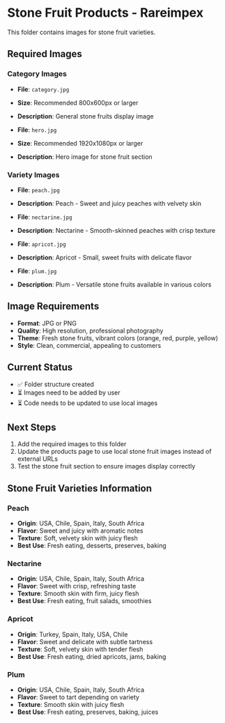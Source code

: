 # Stone Fruit Products - Rareimpex

This folder contains images for stone fruit varieties.

## Required Images

### Category Images
- **File**: `category.jpg`
- **Size**: Recommended 800x600px or larger
- **Description**: General stone fruits display image

- **File**: `hero.jpg`
- **Size**: Recommended 1920x1080px or larger
- **Description**: Hero image for stone fruit section

### Variety Images
- **File**: `peach.jpg`
- **Description**: Peach - Sweet and juicy peaches with velvety skin

- **File**: `nectarine.jpg`
- **Description**: Nectarine - Smooth-skinned peaches with crisp texture

- **File**: `apricot.jpg`
- **Description**: Apricot - Small, sweet fruits with delicate flavor

- **File**: `plum.jpg`
- **Description**: Plum - Versatile stone fruits available in various colors

## Image Requirements

- **Format**: JPG or PNG
- **Quality**: High resolution, professional photography
- **Theme**: Fresh stone fruits, vibrant colors (orange, red, purple, yellow)
- **Style**: Clean, commercial, appealing to customers

## Current Status

- ✅ Folder structure created
- ⏳ Images need to be added by user
- ⏳ Code needs to be updated to use local images

## Next Steps

1. Add the required images to this folder
2. Update the products page to use local stone fruit images instead of external URLs
3. Test the stone fruit section to ensure images display correctly

## Stone Fruit Varieties Information

### Peach
- **Origin**: USA, Chile, Spain, Italy, South Africa
- **Flavor**: Sweet and juicy with aromatic notes
- **Texture**: Soft, velvety skin with juicy flesh
- **Best Use**: Fresh eating, desserts, preserves, baking

### Nectarine
- **Origin**: USA, Chile, Spain, Italy, South Africa
- **Flavor**: Sweet with crisp, refreshing taste
- **Texture**: Smooth skin with firm, juicy flesh
- **Best Use**: Fresh eating, fruit salads, smoothies

### Apricot
- **Origin**: Turkey, Spain, Italy, USA, Chile
- **Flavor**: Sweet and delicate with subtle tartness
- **Texture**: Soft, velvety skin with tender flesh
- **Best Use**: Fresh eating, dried apricots, jams, baking

### Plum
- **Origin**: USA, Chile, Spain, Italy, South Africa
- **Flavor**: Sweet to tart depending on variety
- **Texture**: Smooth skin with juicy flesh
- **Best Use**: Fresh eating, preserves, baking, juices
